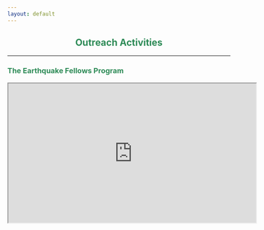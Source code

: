 ```yaml
---
layout: default
---
```


<h2 align="center" style="color:SeaGreen">
  Outreach Activities
</h2>

* * *

<h3 style="color:SeaGreen">
  The Earthquake Fellows Program
</h3>


<iframe width="560" height="315"
src="https://www.youtube.com/embed/yyukfXZEOFI">
</iframe>
